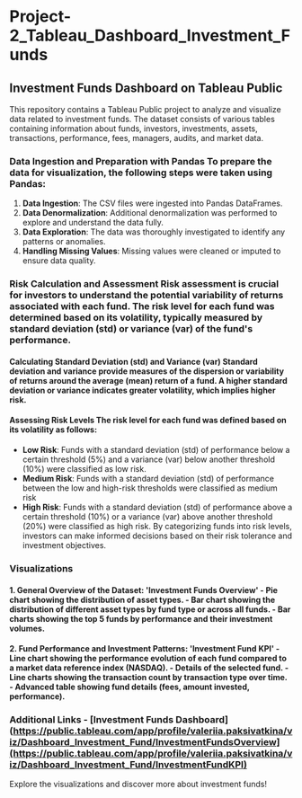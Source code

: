 # Project-2_Tableau_Dashboard_Investment_Funds
## Investment Funds Dashboard on Tableau Public 
This repository contains a Tableau Public project to analyze and visualize data related to investment funds. The dataset consists of various tables containing information about funds, investors, investments, assets, transactions, performance, fees, managers, audits, and market data. 

### Data Ingestion and Preparation with Pandas To prepare the data for visualization, the following steps were taken using Pandas: 
1. **Data Ingestion**: The CSV files were ingested into Pandas DataFrames.
2. **Data Denormalization**: Additional denormalization was performed to explore and understand the data fully.
3. **Data Exploration**: The data was thoroughly investigated to identify any patterns or anomalies.
4. **Handling Missing Values**: Missing values were cleaned or imputed to ensure data quality.
### Risk Calculation and Assessment Risk assessment is crucial for investors to understand the potential variability of returns associated with each fund. The risk level for each fund was determined based on its volatility, typically measured by standard deviation (std) or variance (var) of the fund's performance. 
#### Calculating Standard Deviation (std) and Variance (var) Standard deviation and variance provide measures of the dispersion or variability of returns around the average (mean) return of a fund. A higher standard deviation or variance indicates greater volatility, which implies higher risk. 
#### Assessing Risk Levels The risk level for each fund was defined based on its volatility as follows: 
- **Low Risk**: Funds with a standard deviation (std) of performance below a certain threshold (5%) and a variance (var) below another threshold (10%) were classified as low risk.
- **Medium Risk**: Funds with a standard deviation (std) of performance between the low and high-risk thresholds were classified as medium risk
- **High Risk**: Funds with a standard deviation (std) of performance above a certain threshold (10%) or a variance (var) above another threshold (20%) were classified as high risk. By categorizing funds into risk levels, investors can make informed decisions based on their risk tolerance and investment objectives.
### Visualizations 
#### 1. General Overview of the Dataset: 'Investment Funds Overview' - Pie chart showing the distribution of asset types. - Bar chart showing the distribution of different asset types by fund type or across all funds. - Bar charts showing the top 5 funds by performance and their investment volumes. 
#### 2. Fund Performance and Investment Patterns: 'Investment Fund KPI' - Line chart showing the performance evolution of each fund compared to a market data reference index (NASDAQ). - Details of the selected fund. - Line charts showing the transaction count by transaction type over time. - Advanced table showing fund details (fees, amount invested, performance). 
### Additional Links - [Investment Funds Dashboard](https://public.tableau.com/app/profile/valeriia.paksivatkina/viz/Dashboard_Investment_Fund/InvestmentFundsOverview](https://public.tableau.com/app/profile/valeriia.paksivatkina/viz/Dashboard_Investment_Fund/InvestmentFundKPI)  

Explore the visualizations and discover more about investment funds!
